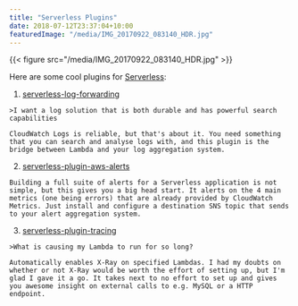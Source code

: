 ```yaml
---
title: "Serverless Plugins"
date: 2018-07-12T23:37:04+10:00
featuredImage: "/media/IMG_20170922_083140_HDR.jpg"
---
```


{{< figure src="/media/IMG_20170922_083140_HDR.jpg" >}}

Here are some cool plugins for [Serverless](https://serverless.com):

  1. [serverless-log-forwarding](https://github.com/amplify-education/serverless-log-forwarding)

    >I want a log solution that is both durable and has powerful search capabilities
 
    CloudWatch Logs is reliable, but that's about it. You need something that you can search and analyse logs with, and this plugin is the bridge between Lambda and your log aggregation system.
 
  2. [serverless-plugin-aws-alerts](https://github.com/ACloudGuru/serverless-plugin-aws-alerts)

    Building a full suite of alerts for a Serverless application is not simple, but this gives you a big head start. It alerts on the 4 main metrics (one being errors) that are already provided by CloudWatch Metrics. Just install and configure a destination SNS topic that sends to your alert aggregation system.

  3. [serverless-plugin-tracing](https://github.com/alex-murashkin/serverless-plugin-tracing)

    >What is causing my Lambda to run for so long?

    Automatically enables X-Ray on specified Lambdas. I had my doubts on whether or not X-Ray would be worth the effort of setting up, but I'm glad I gave it a go. It takes next to no effort to set up and gives you awesome insight on external calls to e.g. MySQL or a HTTP endpoint.
